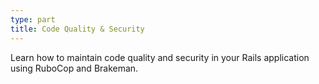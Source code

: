 ```yaml
---
type: part
title: Code Quality & Security
---
```


Learn how to maintain code quality and security in your Rails application using RuboCop and Brakeman.